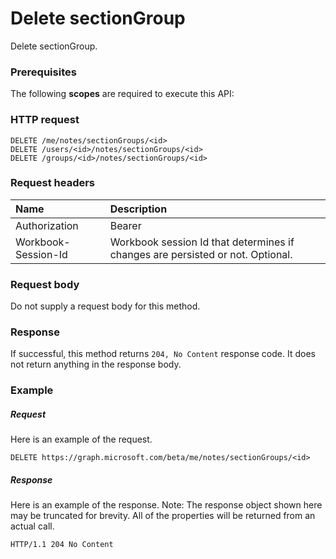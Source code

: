 # Delete sectionGroup

Delete sectionGroup.
### Prerequisites
The following **scopes** are required to execute this API: 
### HTTP request
<!-- { "blockType": "ignored" } -->
```http
DELETE /me/notes/sectionGroups/<id>
DELETE /users/<id>/notes/sectionGroups/<id>
DELETE /groups/<id>/notes/sectionGroups/<id>

```
### Request headers
| Name       | Description|
|:---------------|:----------|
| Authorization  | Bearer <code>|
| Workbook-Session-Id  | Workbook session Id that determines if changes are persisted or not. Optional.|

### Request body
Do not supply a request body for this method.


### Response
If successful, this method returns `204, No Content` response code. It does not return anything in the response body.

### Example
##### Request
Here is an example of the request.
<!-- {
  "blockType": "request",
  "name": "delete_sectiongroup"
}-->
```http
DELETE https://graph.microsoft.com/beta/me/notes/sectionGroups/<id>
```
##### Response
Here is an example of the response. Note: The response object shown here may be truncated for brevity. All of the properties will be returned from an actual call.
<!-- {
  "blockType": "response",
  "truncated": true
} -->
```http
HTTP/1.1 204 No Content
```

<!-- uuid: 8fcb5dbc-d5aa-4681-8e31-b001d5168d79
2015-10-25 14:57:30 UTC -->
<!-- {
  "type": "#page.annotation",
  "description": "Delete sectionGroup",
  "keywords": "",
  "section": "documentation",
  "tocPath": ""
}-->